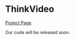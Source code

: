# ThinkVideo
[Project Page](https://cse.hkust.edu.hk/~skao/thinkvideo.html)

Our code will be released soon.
